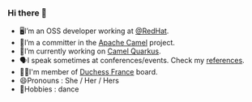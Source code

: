 ### Hi there 👋

- 🖥I’m an OSS developer working at [@RedHat](https://www.redhat.com/).
- 🐪I’m a committer in the [Apache Camel](https://camel.apache.org/) project.
- 🔭I’m currently working on [Camel Quarkus](https://camel.apache.org/camel-quarkus).
- 🗣I speak sometimes at conferences/events. Check my [references](https://github.com/zbendhiba/conference-talks).
- 👯‍♀I'm member of [Duchess France](https://www.duchess-france.org/) board.
- 😄Pronouns : She / Her / Hers
- 💃Hobbies : dance
